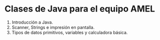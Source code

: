 # Clases de Java para el equipo AMEL

1. Introducción a Java.
2. Scanner, Strings e impresión en pantalla.
3. Tipos de datos primitivos, variables y calculadora básica.
